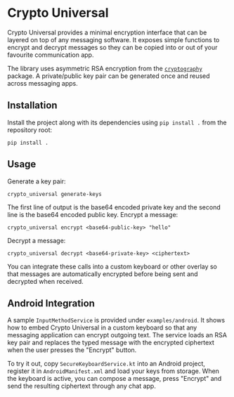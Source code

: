 # Crypto Universal

Crypto Universal provides a minimal encryption interface that can be
layered on top of any messaging software.  It exposes simple functions to
encrypt and decrypt messages so they can be copied into or out of your
favourite communication app.

The library uses asymmetric RSA encryption from the
[`cryptography`](https://cryptography.io/) package. A private/public key
pair can be generated once and reused across messaging apps.

## Installation

Install the project along with its dependencies using `pip install .` from the
repository root:

```
pip install .
```

## Usage

Generate a key pair:

```
crypto_universal generate-keys
```

The first line of output is the base64 encoded private key and the second
line is the base64 encoded public key.  Encrypt a message:

```
crypto_universal encrypt <base64-public-key> "hello"
```

Decrypt a message:

```
crypto_universal decrypt <base64-private-key> <ciphertext>
```

You can integrate these calls into a custom keyboard or other overlay so
that messages are automatically encrypted before being sent and decrypted
when received.

## Android Integration

A sample `InputMethodService` is provided under `examples/android`. It shows
how to embed Crypto Universal in a custom keyboard so that any messaging
application can encrypt outgoing text. The service loads an RSA key pair and
replaces the typed message with the encrypted ciphertext when the user presses
the "Encrypt" button.

To try it out, copy `SecureKeyboardService.kt` into an Android project, register
it in `AndroidManifest.xml` and load your keys from storage. When the keyboard
is active, you can compose a message, press "Encrypt" and send the resulting
ciphertext through any chat app.
